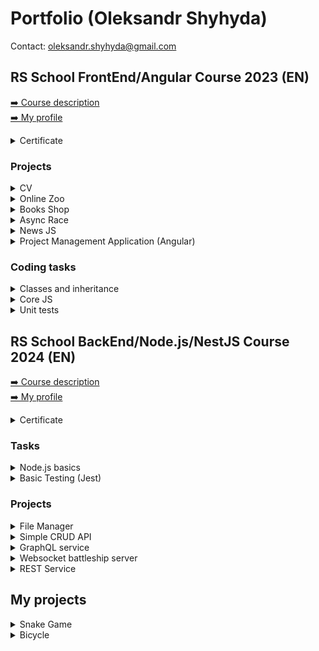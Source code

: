 # Portfolio (Oleksandr Shyhyda)
Contact: oleksandr.shyhyda@gmail.com
## RS School FrontEnd/Angular Course 2023 (EN)
[➡️ Course description](https://rs.school/courses/javascript-mentoring-program)  
[➡️ My profile](https://app.rs.school/cv/be5c7c13-6e84-479d-b995-cedd3a593c22)  

<details>
<summary>Certificate</summary>

[![Certificate](/img/cert_fe.png)](https://app.rs.school/certificate/5bm7utrx)  
![Stats FE](/img/stats_fe.png)  
</details>

### Projects
<details>
<summary>CV</summary>

[👉 Task](https://github.com/rolling-scopes-school/js-fe-course-en/blob/main/tasks/CV(markdown)/CV(HTML+CSS+Markdown).md)  
[👉 Source code](https://github.com/BayanAlex/rs-cv)  
[👉 Try it](https://bayanalex.github.io/rs-cv/)  
##### Description:
- Landing page of own design
- Adaptive

`HTML` `CSS`

[![LINK](/img/cv.png)](https://bayanalex.github.io/rs-cv/)
</details>

<details>
<summary>Online Zoo</summary>

[👉 Task](https://github.com/rolling-scopes-school/js-fe-course-en/blob/main/tasks/online-zoo/online-zoo.md)  
[👉 Source code](https://github.com/BayanAlex/rs-online-zoo)  
[👉 Try it](https://bayanalex.github.io/rs-online-zoo/)  
##### Description:
- Pages *About* and *Donate*
- 2 sliders, popup, burger menu
- Adaptive
- Pixel perfect

`HTML` `SCSS` `JavaScript` `Figma`

[![LINK](/img/zoo.png)](https://bayanalex.github.io/rs-online-zoo/)
</details>

<details>
<summary>Books Shop</summary>

[👉 Task](https://github.com/rolling-scopes-school/js-fe-course-en/blob/main/tasks/books-shop/books-shop.md)  
[👉 Source code](https://github.com/BayanAlex/rs-books-shop)  
[👉 Try it](https://bayanalex.github.io/rs-books-shop/)  
##### Description:
- Pages *Main* and *Order* of own design
- HTML body of page *Main* is fully created using JS DOM
- Drag and drop, books search and rating functionality
- Bag slider, book description popup
- Using local storage
- Order form validation using regular expressions

`HTML` `SCSS` `JavaScript`

[![LINK](/img/bookshop.png)](https://bayanalex.github.io/rs-books-shop/)
</details>

<details>
<summary>Async Race</summary>

[👉 Task](https://github.com/rolling-scopes-school/js-fe-course-en/blob/main/tasks/async-race/async-race.md)  
[👉 Source code](https://github.com/BayanAlex/rs-async-race)  
[👉 Try it](https://bayanalex.github.io/rs-async-race/)  
##### Description:
- Practice in DOM, promises, fetch, async/await, JS-animation, ES6 modules, Webpack
- SPA FrontEnd application of own design. Adaptive till 500px
- HTML body is fully created using JS DOM
- Working with cars, race, pagination, winners table is made via provided REST API BackEnd
- Player can create, edit and remove cars
- Cars can be driven individually or in a race of all cars on the page
- Race winner is added to the score table on the *Winners* page
- Note: cars can suddenly "break" during a race

`HTML` `SCSS` `JavaScript` `Webpack` `Eslint`

[![LINK](/img/async-race.png)](https://bayanalex.github.io/rs-async-race/)
</details>

<details>
<summary>News JS</summary>

[👉 Task](https://github.com/rolling-scopes-school/js-fe-course-en/blob/main/tasks/typescript/typescript.md)  
[👉 Source code](https://github.com/BayanAlex/rs-news-js-to-ts)  
##### Description:
- Getting news from the free API [newsapi.org](https://newsapi.org/)
- Existing project migration from JavaScript to TypeScript
- Redesign + adaptive

`HTML` `CSS` `TypeScript`

*Note: the project needs to be run on localhost as the CORS API is disabled in the free version.*

![LINK](/img/news.png)
</details>

<details>
<summary>Project Management Application (Angular)</summary>

[👉 Task](https://github.com/rolling-scopes-school/js-fe-course-en/blob/main/tasks/angular/project-management-system.md)  
[👉 Source code](https://github.com/BayanAlex/rs-pma-angular)  
[👉 Try it](https://cyberalex-pma.netlify.app/)  
##### Description:
- Course final project on Angular
- Adaptive FrontEnd application of own design. It is using existing REST API BackEnd
- The application is based on a basic [Trello](https://trello.com/) functionality
- User can create columns of tasks grouped in boards. Each task includes a description and a checklist
- Using drag and drop, user can reorder columns, move tasks within and between columns
- User can search tasks via BackEnd
- The application is localized in 2 languages (English and Ukrainian)
- User form validation is provided

`HTML` `SCSS` `Angular` `TypeScript` `RxJS` `Material` `Tailwind` `Ngx-translate`

[![LINK](/img/pma1.png)](https://cyberalex-pma.netlify.app/)
[![LINK](/img/pma2.png)](https://cyberalex-pma.netlify.app/)
[![LINK](/img/pma3.png)](https://cyberalex-pma.netlify.app/)
[![LINK](/img/pma4.png)](https://cyberalex-pma.netlify.app/)
</details>

### Coding tasks
<details>
<summary>Classes and inheritance</summary>

[👉 Task](https://github.com/rolling-scopes-school/js-fe-course-en/blob/main/tasks/classes-inheritance/classes-inheritance.md)  
[👉 Source code](https://github.com/BayanAlex/rs-classes-inheritance)  
##### Description:
- ES5 and ES6 classes inheritance
- Functions chaining

`JavaScript`

</details>

<details>
<summary>Core JS</summary>

[👉 Task](https://github.com/mikhama/core-js-101/blob/master/README.md)  
[👉 Source code](https://github.com/BayanAlex/rs-core-js-101)  
##### Description:
- 98 various coding tasks

`JavaScript`

</details>

<details>
<summary>Unit tests</summary>

[👉 Task](https://github.com/rolling-scopes-school/js-fe-course-en/blob/main/tasks/unit-tests/unit-tests.md)  
[👉 Source code](https://github.com/BayanAlex/rs-unit-tests)  
##### Description:
- Own versions of a set of [Lodash](https://lodash.com/) functions for arrays and objects
- Unit tests
- Tests coverage 100%

`JavaScript` `Jest`
</details>

## RS School BackEnd/Node.js/NestJS Course 2024 (EN)
[➡️ Course description](https://rs.school/courses/nodejs)  
[➡️ My profile](https://app.rs.school/cv/be5c7c13-6e84-479d-b995-cedd3a593c22)  

<details>
<summary>Certificate</summary>

[![Certificate](/img/cert_be.png)](https://app.rs.school/certificate/nks96scm)  
![Stats BE](/img/stats_be.png)  
</details>

### Tasks
<details>
<summary>Node.js basics</summary>

[👉 Task](https://github.com/AlreadyBored/nodejs-assignments/blob/main/assignments/nodejs-basics/assignment.md)  
[👉 Source code](https://github.com/BayanAlex/node-nodejs-basics)  
##### Description:
- File system
- Command line interface
- Modules
- Streams
- Hash
- Zlib
- Worker threads
- Child processes

`Node.js`

</details>

<details>
<summary>Basic Testing (Jest)</summary>

[👉 Task](https://github.com/AlreadyBored/basic-testing)  
[👉 Source code](https://github.com/BayanAlex/rs-basic-testing)  
##### Description:
- Simple tests
- Table tests
- Error handling & async
- Testing class
- Partial mocking
- Mocking Node.js API
- Mocking library API
- Snapshot testing

`Node.js` `Jest` `TypeScript`

</details>

### Projects
<details>
<summary>File Manager</summary>

[👉 Task](https://github.com/AlreadyBored/nodejs-assignments/blob/main/assignments/file-manager/assignment.md)  
[👉 Source code](https://github.com/BayanAlex/rs-file-manager)  
##### Description:
Console file manager with basic operations:  
- File system navigation
- File operations: create, view, copy, move, delete, rename
- Hash calculation
- Archiving
- OS info

`Node.js`

</details>

<details>
<summary>Simple CRUD API</summary>

[👉 Task](https://github.com/AlreadyBored/nodejs-assignments/blob/main/assignments/crud-api/assignment.md)  
[👉 Source code](https://github.com/BayanAlex/rs-crud-api)  
##### Description:
- REST CRUD operations using in-memory DB
- Horizontal scaling with a load balancer based on Cluster API for processing requests using Round-robin algorithm
- API tests

`Node.js` `TypeScript` `Webpack` `Jest`

</details>

<details>
<summary>GraphQL service</summary>

[👉 Task](https://github.com/AlreadyBored/nodejs-assignments/blob/main/assignments/graphql-service/assignment.md)  
[👉 Source code](https://github.com/BayanAlex/rs-nodejs-task-graphql)  
##### Description:
- App migration from REST to GraphQL
- Resolvers
- Data loaders
- Depth limit
- Caching

`Node.js` `GraphQL` `TypeScript`

</details>

<details>
<summary>Websocket battleship server</summary>

[👉 Task](https://github.com/AlreadyBored/nodejs-assignments/blob/main/assignments/battleship/assignment.md)  
[👉 Source code](https://github.com/BayanAlex/rs-websockets-ui)  
##### Description:
- Realtime battleship game WebSocket server
- Rooms for playing 1x1
- Playing with a bot
- Winners table

`Node.js` `TypeScript` `Webpack` `WebSocket`

</details>

<details>
<summary>REST Service</summary>

[👉 Task. Part 1](https://github.com/AlreadyBored/nodejs-assignments/blob/main/assignments/rest-service/assignment.md)  
[👉 Task. Part 2](https://github.com/AlreadyBored/nodejs-assignments/blob/main/assignments/containerization-database-orm/assignment.md)  
[👉 Task. Part 3](https://github.com/AlreadyBored/nodejs-assignments/blob/main/assignments/logging-error-authentication-authorization/assignment.md)  
[👉 Source code](https://github.com/BayanAlex/nodejs2024Q1-service)  
##### Description:
- Course final project on NestJS
- Service for storing users, music albums, tracks, artists and favorites
- Requests validation, errors handling
- REST CRUD server using PostgreSQL via Prisma ORM
- App server and database running in Docker containers
- Containers running using Docker Compose
- Saving database data, logs and app logs files in Docker volumes
- Requests, responses and errors logging to console and files rotated with size
- Setting of logging levels
- Settings in .env
- JWT auth with access and refresh tokens
- Passwords hashing using Bcrypt
- Route guards

`Node.js` `NestJS` `TypeScript` `Webpack` `Docker` `JWT auth` `Prisma ORM`

</details>

## My projects
<details>
<summary>Snake Game</summary>

[👉 Source code](https://gitlab.com/cyberalex/snake)  
[👉 Try it](https://cyberalex.gitlab.io/snake/)  
##### Description:
- Module structure
- ES6 OOP
- Saving settings to the local storage
- Adaptive and responsive
- Additional arrow keypad for touchscreens
- Game field size is configurable
- Amount of targets depends on the field size
- User can use arrow buttons for snake movement direction or click on the field
- Space button for play/stop

`HTML` `SCSS` `JavaScript` `Webpack`

[![LINK](/img/snake1.png)](https://cyberalex.gitlab.io/snake/)
[![LINK](/img/snake2.png)](https://cyberalex.gitlab.io/snake/)
</details>

<details>
<summary>Bicycle</summary>

[👉 Source code](https://gitlab.com/cyberalex/bicycle)  
[👉 Try it](https://cyberalex.gitlab.io/bicycle)  
##### Description:
- Adaptive markup of a landing from a PSD
- CSS grid and adaptive practice

`HTML` `SCSS`

[![LINK](/img/bicycle.png)](https://cyberalex.gitlab.io/bicycle)
</details>